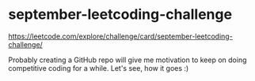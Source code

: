 # september-leetcoding-challenge
https://leetcode.com/explore/challenge/card/september-leetcoding-challenge/

Probably creating a GitHub repo will give me motivation to keep on doing competitive coding for a while. Let's see, how it goes :)

